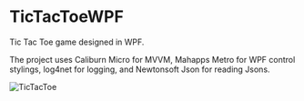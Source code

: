 # TicTacToeWPF

Tic Tac Toe game designed in WPF.

The project uses Caliburn Micro for MVVM, Mahapps Metro for WPF control stylings, log4net for logging, and Newtonsoft Json for reading Jsons.

![TicTacToe](https://github.com/AlfredManoj/TicTacToeWPF/assets/37899575/78143ddf-87c6-4217-8004-d203a83f7f05)
